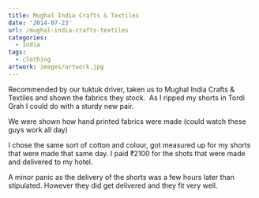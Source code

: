 ```yaml
---
title: Mughal India Crafts & Textiles
date: '2014-07-23'
url: /mughal-india-crafts-textiles
categories:
  - India
tags:
  - clothing
artwork: images/artwork.jpg
---
```


Recommended by our tuktuk driver, taken us to Mughal India Crafts & Textiles and shown the fabrics they stock.  As I ripped my shorts in Tordi Grah I could do with a sturdy new pair.

We were shown how hand printed fabrics were made (could watch these guys work all day)

I chose the same sort of cotton and colour, got measured up for my shorts that were made that same day. I paid ₹2100 for the shots that were made and delivered to my hotel.

A minor panic as the delivery of the shorts was a few hours later than stipulated. However they did get delivered and they fit very well.

